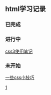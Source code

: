 
## html学习记录


### 已完成


### 进行中

[css3使用笔记](./css3.html)


### 未开始
[一些css小技巧](./css-skills.html)




[1](https://mp.weixin.qq.com/s/c-LLBcFvZeuULk4QznMw6Q)